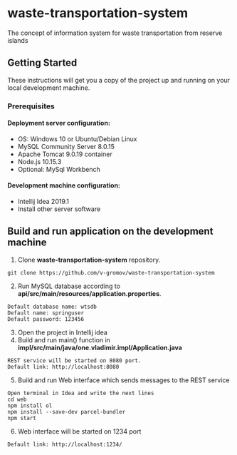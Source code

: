 # waste-transportation-system
The concept of information system for waste transportation from reserve islands

## Getting Started

These instructions will get you a copy of the project up and running on your local development machine.

### Prerequisites

#### Deployment server configuration:

* OS: Windows 10 or Ubuntu/Debian Linux
* MySQL Community Server 8.0.15
* Apache Tomcat 9.0.19 container
* Node.js 10.15.3
* Optional: MySql Workbench

#### Development machine configuration:

* Intellij Idea 2019.1
* Install other server software

## Build and run application on the development machine

1. Clone **waste-transportation-system** repository.
```
git clone https://github.com/v-gromov/waste-transportation-system
```
2. Run MySQL database according to **api/src/main/resources/application.properties**.
```
Default database name: wtsdb
Default name: springuser
Default password: 123456
```
3. Open the project in Intellij idea
4. Build and run main() function in **impl/src/main/java/one.vladimir.impl/Application.java**
```
REST service will be started on 8080 port.
Default link: http://localhost:8080
```
5. Build and run Web interface which sends messages to the REST service
```
Open terminal in Idea and write the next lines
cd web
npm install ol
npm install --save-dev parcel-bundler
npm start
```
6. Web interface will be started on 1234 port
```
Default link: http://localhost:1234/
```
